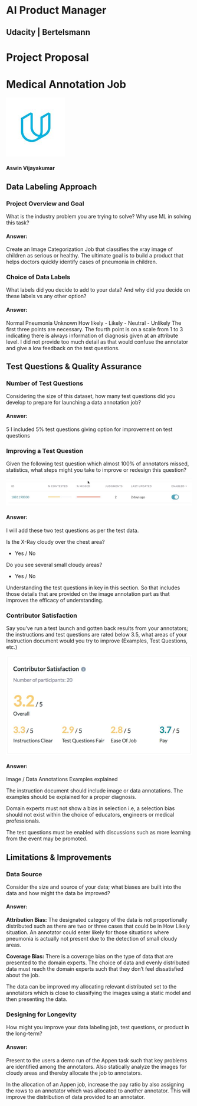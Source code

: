 # AI Product Manager

## Udacity | Bertelsmann 

# Project Proposal
# Medical Annotation Job

![./udacity-logo.png](./udacity-logo.png)

#### Aswin Vijayakumar

## Data Labeling Approach

### Project Overview and Goal

What is the industry problem you are trying to solve? Why use ML in solving this task?

#### Answer: 

Create an Image Categorization Job that classifies the xray image of children as serious or healthy. The ultimate goal is to build a product that helps doctors quickly identify cases of pneumonia in children.

### Choice of Data Labels

What labels did you decide to add to your data? And why did you decide on these labels vs any other option?

#### Answer: 

Normal Pneumonia Unknown How likely - Likely - Neutral - Unlikely The first three points are necessary. The fourth point is on a scale from 1 to 3 indicating there is always information of diagnosis given at an attribute level. I did not provide too much detail as that would confuse the annotator and give a low feedback on the test questions.

## Test Questions & Quality Assurance

### Number of Test Questions

Considering the size of this dataset, how many test questions did you develop to prepare for launching a data annotation job?

#### Answer: 

5
I included 5% test questions giving option for improvement on test questions

### Improving a Test Question

Given the following test question which almost 100% of annotators missed, statistics, what steps might you take to improve or redesign this question?

![./test-question.png](./test-question.png)

#### Answer: 

I will add these two test questions as per the test data.

Is the X-Ray cloudy over the chest area?
- Yes / No

Do you see several small cloudy areas?
- Yes / No

Understanding the test questions in key in this section. So that includes those details that are provided on the image annotation part as that improves the efficacy of understanding.

### Contributor Satisfaction

Say you’ve run a test launch and gotten back results from your annotators; the instructions and test questions are rated below 3.5, what areas of your Instruction document would you try to improve (Examples, Test Questions, etc.)

![./contributor-satisfaction.png](./contributor-satisfaction.png)

#### Answer: 

Image / Data Annotations
Examples explained

The instruction document should include image or data annotations. The examples should be explained for a proper diagnosis.

Domain experts must not show a bias in selection i.e, a selection bias should not exist within the choice of educators, engineers or medical professionals.

The test questions must be enabled with discussions such as more learning from the event may be promoted.

## Limitations & Improvements

### Data Source

Consider the size and source of your data; what biases are built into the data and how might the data be improved?

#### Answer: 

**Attribution Bias:**
The designated category of the data is not proportionally distributed such as there are two or three cases that could be in How Likely situation. An annotator could enter likely for those situations where pneumonia is actually not present due to the detection of small cloudy areas.

**Coverage Bias:**
There is a coverage bias on the type of data that are presented to the domain experts. The choice of data and evenly distributed data must reach the domain experts such that they don’t feel dissatisfied about the job.

The data can be improved my allocating relevant distributed set to the annotators which is close to classifying the images using a static model and then presenting the data.

### Designing for Longevity

How might you improve your data labeling job, test questions, or product in the long-term?

#### Answer: 

Present to the users a demo run of the Appen task such that key problems are identified among the annotators. Also statically analyze the images for cloudy areas and thereby allocate the job to annotators.

In the allocation of an Appen job, increase the pay ratio by also assigning the rows to an annotator which was allocated to another annotator. This will improve the distribution of data provided to an annotator.

